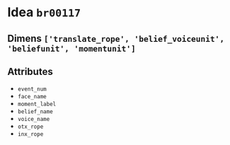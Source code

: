 # Idea `br00117`

## Dimens `['translate_rope', 'belief_voiceunit', 'beliefunit', 'momentunit']`

## Attributes
- `event_num`
- `face_name`
- `moment_label`
- `belief_name`
- `voice_name`
- `otx_rope`
- `inx_rope`
